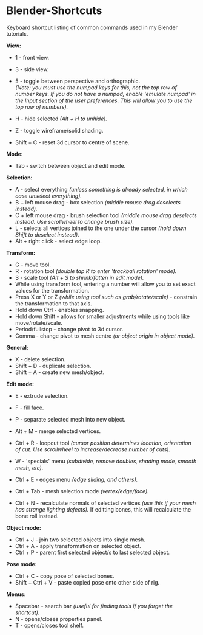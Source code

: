 # Blender-Shortcuts
Keyboard shortcut listing of common commands used in my Blender tutorials.

**View:**  
* 1 - front view.  
* 3 - side view.  
* 5 - toggle between perspective and orthographic.  
*(Note: you must use the numpad keys for this, not the top row of number keys. If you do not have a numpad, enable 'emulate numpad' in the Input section of the user preferences. This will allow you to use the top row of numbers).*

* H - hide selected *(Alt + H to unhide).*
* Z - toggle wireframe/solid shading.  
* Shift + C - reset 3d cursor to centre of scene.

**Mode:**
* Tab - switch between object and edit mode.  

**Selection:**  
* A - select everything *(unless something is already selected, in which case unselect everything).*
* B + left mouse drag - box selection *(middle mouse drag deselects instead).*
* C + left mouse drag - brush selection tool *(middle mouse drag deselects instead. Use scrollwheel to change brush size).*
* L - selects all vertices joined to the one under the cursor *(hold down Shift to deselect instead).*
* Alt + right click - select edge loop.
  
**Transform:**
* G - move tool.  
* R - rotation tool *(double tap R to enter 'trackball rotation' mode).*
* S - scale tool *(Alt + S to shrink/fatten in edit mode).*  
* While using transform tool, entering a number will allow you to set exact values for the transformation.
* Press X or Y or Z *(while using tool such as grab/rotate/scale)* - constrain the transformation to that axis.  
* Hold down Ctrl - enables snapping.  
* Hold down Shift - allows for smaller adjustments while using tools like move/rotate/scale.  
* Period/fullstop - change pivot to 3d cursor.
* Comma - change pivot to mesh centre *(or object origin in object mode).*
  
**General:**
* X - delete selection. 
* Shift + D - duplicate selection.
* Shift + A - create new mesh/object.
  
**Edit mode:**
* E - extrude selection.
* F - fill face.
* P - separate selected mesh into new object.

* Alt + M - merge selected vertices. 
* Ctrl + R - loopcut tool *(cursor position determines location, orientation of cut. Use scrollwheel to increase/decrease number of cuts).* 

* W - 'specials' menu *(subdivide, remove doubles, shading mode, smooth mesh, etc).*  
* Ctrl + E - edges menu *(edge sliding, and others).* 
* Ctrl + Tab - mesh selection mode *(vertex/edge/face).*
* Ctrl + N - recalculate normals of selected vertices *(use this if your mesh has strange lighting defects).*
If editting bones, this will recalculate the bone roll instead.

**Object mode:**
* Ctrl + J - join two selected objects into single mesh.
* Ctrl + A - apply transformation on selected object.
* Ctrl + P - parent first selected object/s to last selected object.

**Pose mode:**
* Ctrl + C - copy pose of selected bones.
* Shift + Ctrl + V - paste copied pose onto other side of rig.

**Menus:**  
* Spacebar - search bar *(useful for finding tools if you forget the shortcut).*
* N - opens/closes properties panel.  
* T - opens/closes tool shelf.  
